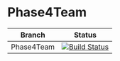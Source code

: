 # Phase4Team

| Branch        | Status       |
| ------------- |:-------------:|
| Phase4Team | [![Build Status](http://14.97.180.113:8080/job/First%20Job/badge/icon)](http://14.97.180.113:8080/job/First%20Job/) |


